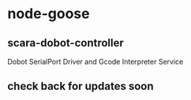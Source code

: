 # node-goose

## scara-dobot-controller
Dobot SerialPort Driver and Gcode Interpreter Service 

## check back for updates soon


